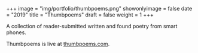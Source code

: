 +++
image = "img/portfolio/thumbpoems.png"
showonlyimage = false
date = "2019"
title = "Thumbpoems"
draft = false
weight = 1
+++

A collection of reader-submitted written and found poetry from smart phones.
<!--more-->

Thumbpoems is live at [thumbpoems.com](https://thumbpoems.com/).

